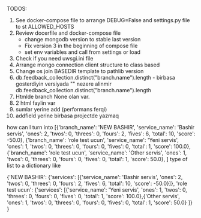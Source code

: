 
TODOS:

1. See docker-compose file to arrange DEBUG=False and settings.py file to st ALLOWED_HOSTS
2. Review docerfile and docker-compose file 
    - change mongodb version to stable last version
    - Fix version 3 in the beginning of compose file
    - set env variables and call from settings or load
3. Check if you need uwsgi.ini file
4. Arrange mongo connection client structure to class based
5. Change os join BASEDIR template to pathlib version
6. db.feedback_collection.distinct("branch.name").length - birbasa gosterdiyin versiyada "" nezere alinmir
db.feedback_collection.distinct("branch.name").length
7. Htmlde branch None olan var.
8. 2 html faylin var
9. sumlar yerine add (performans ferqi)
10. addfield yerine birbasa projectde yazmaq

how can I turn into 
[{'branch_name': 'NEW BASHIR', 
'service_name': 'Bashir servis', 
'ones': 2, 
'twos': 0, 
'threes': 0, 
'fours': 2, 
'fives': 6, 
'total': 10, 
'score': -50.0}, 
{'branch_name': 'role test ucun', 
'service_name': 'Yeni servis',
'ones': 1,
'twos': 0,
'threes': 0, 
'fours': 0,
'fives': 0, 
'total': 1, 
'score': 100.0}, 
{'branch_name': 'role test ucun', 
'service_name': 'Other servis',
'ones': 1,
'twos': 0,
'threes': 0, 
'fours': 0,
'fives': 0, 
'total': 1, 
'score': 50.0}, 
] type of list to a dictionary like 

{'NEW BASHIR': {'services': [{'service_name': 'Bashir servis', 
'ones': 2, 
'twos': 0, 
'threes': 0, 
'fours': 2, 
'fives': 6, 
'total': 10, 
'score': -50.0}]},
'role test ucun': {'services': [{'service_name': 'Yeni servis',
'ones': 1,
'twos': 0,
'threes': 0, 
'fours': 0,
'fives': 0, 
'total': 1, 
'score': 100.0},{'Other servis',
'ones': 1,
'twos': 0,
'threes': 0, 
'fours': 0,
'fives': 0, 
'total': 1, 
'score': 50.0} ]}
}

